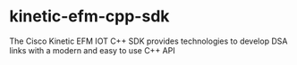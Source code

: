 # kinetic-efm-cpp-sdk
The Cisco Kinetic EFM IOT C++ SDK provides technologies to develop DSA links with a modern and easy to use C++ API
